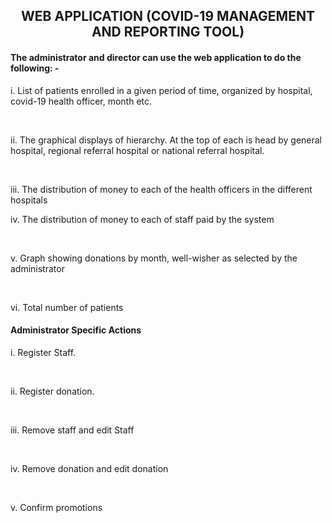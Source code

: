 <center><h2>WEB APPLICATION (COVID-19 MANAGEMENT AND REPORTING TOOL)</h2></center>

<h4>The administrator and director can use the web application to do the following: -</h4>

i. List of patients enrolled in a given period of time, organized by hospital, covid-19 health
officer, month etc.

<br>


ii. The graphical displays of hierarchy. At the top of each is head by general hospital,
regional referral hospital or national referral hospital.

<br>

iii. The distribution of money to each of the health officers in the different hospitals

iv. The distribution of money to each of staff paid by the system

<br>

v. Graph showing donations by month, well-wisher as selected by the administrator

<br>

vi. Total number of patients


<h4>Administrator Specific Actions</h4>

i. Register Staff.

<br>


ii. Register donation.

<br>

iii. Remove staff and edit Staff

<br> 

iv. Remove donation and edit donation

<br>

v. Confirm promotions